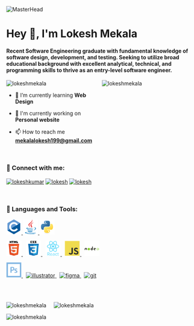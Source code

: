 ![MasterHead](https://user-images.githubusercontent.com/3369400/133268513-5bfe2f93-4402-42c9-a403-81c9e86934b6.jpeg)

<h1 align="left">Hey 👋, I'm Lokesh Mekala</h1>

<h4 align="left">Recent Software Engineering graduate with fundamental knowledge of software design, development, and testing. Seeking to utilize broad educational background with excellent analytical, technical, and programming skills to thrive as an entry-level software engineer.</h4>
<img align="right" src="https://cdn.dribbble.com/userupload/3176670/file/original-08bc2b28594d5ff21f59c6386d6e1abe.png?compress=1&resize=2048x1536" alt="lokeshmekala" width="250" height="203"/> 

<p align="left"> <img src="https://komarev.com/ghpvc/?username=lokesh-kumar-m&label=Profile%20views&color=0e75b6&style=flat" alt="lokeshmekala" /> </p>

- 🌱 I’m currently learning **Web Design**

- 🚀 I'm currently working on **Personal website**

- 📫 How to reach me **mekalalokesh199@gmail.com**


<br/>

<h3 align="left">🤝 Connect with me:</h3>
<p align="left">
<a href="https://linkedin.com/in/lokesh-kumar-648a761a5" target="blank"><img align="center" src="https://raw.githubusercontent.com/rahuldkjain/github-profile-readme-generator/master/src/images/icons/Social/linked-in-alt.svg" alt="lokeshkumar" height="30" width="40" /></a>
<a href="https://codesandbox.io/u/dot-github" target="blank"><img align="center" src="https://raw.githubusercontent.com/rahuldkjain/github-profile-readme-generator/master/src/images/icons/Social/codesandbox.svg" alt="lokesh" height="30" width="40" /></a>
<a href="https://dribbble.com/theunfilleddot" target="blank"><img align="center" src="https://raw.githubusercontent.com/rahuldkjain/github-profile-readme-generator/master/src/images/icons/Social/dribbble.svg" alt="lokesh" height="30" width="40" /></a>
</p>
<br/>
<h3 align="left">🧰 Languages and Tools:</h3>
<p align="left"> 
<a href="https://www.cprogramming.com/" target="_blank" rel="noreferrer"> <img src="https://raw.githubusercontent.com/devicons/devicon/master/icons/c/c-original.svg" alt="c" width="40" height="40"/> </a>
<a href="https://www.java.com" target="_blank" rel="noreferrer"> <img src="https://raw.githubusercontent.com/devicons/devicon/master/icons/java/java-original.svg" alt="java" width="40" height="40"/> </a> 
<a href="https://www.python.org" target="_blank" rel="noreferrer"> <img src="https://raw.githubusercontent.com/devicons/devicon/master/icons/python/python-original.svg" alt="python" width="40" height="40"/> </a>

<a href="https://www.w3.org/html/" target="_blank" rel="noreferrer"> <img src="https://raw.githubusercontent.com/devicons/devicon/master/icons/html5/html5-original-wordmark.svg" alt="html5" width="40" height="40"/> </a>&nbsp;  <a href="https://www.w3schools.com/css/" target="_blank" rel="noreferrer"> <img src="https://raw.githubusercontent.com/devicons/devicon/master/icons/css3/css3-original-wordmark.svg" alt="css3" width="40" height="40"/> </a> &nbsp;
<a href="https://reactjs.org/" target="_blank" rel="noreferrer"> <img src="https://raw.githubusercontent.com/devicons/devicon/master/icons/react/react-original-wordmark.svg" alt="react" width="40" height="40"/> </a> &nbsp;
<a href="https://developer.mozilla.org/en-US/docs/Web/JavaScript" target="_blank" rel="noreferrer"> <img src="https://raw.githubusercontent.com/devicons/devicon/master/icons/javascript/javascript-original.svg" alt="javascript" width="40" height="40"/> </a>&nbsp; 
<a href="https://nodejs.org" target="_blank" rel="noreferrer"> <img src="https://raw.githubusercontent.com/devicons/devicon/master/icons/nodejs/nodejs-original-wordmark.svg" alt="nodejs" width="40" height="40"/> </a> 

<a href="https://www.photoshop.com/en" target="_blank" rel="noreferrer"> <img src="https://raw.githubusercontent.com/devicons/devicon/master/icons/photoshop/photoshop-line.svg" alt="photoshop" width="40" height="40"/> </a> &nbsp;
<a href="https://www.adobe.com/in/products/illustrator.html" target="_blank" rel="noreferrer"> <img src="https://www.vectorlogo.zone/logos/adobe_illustrator/adobe_illustrator-icon.svg" alt="illustrator" width="40" height="40"/> </a> &nbsp;
<a href="https://www.figma.com/" target="_blank" rel="noreferrer"> <img src="https://www.vectorlogo.zone/logos/figma/figma-icon.svg" alt="figma" width="40" height="40"/> </a> &nbsp;
<a href="https://git-scm.com/" target="_blank" rel="noreferrer"> <img src="https://www.vectorlogo.zone/logos/git-scm/git-scm-icon.svg" alt="git" width="40" height="40"/> </a> 
</p>
<br/>
<br>
<div>
<p align="left"><img src="https://github-readme-stats.vercel.app/api?username=lokesh-kumar-m&show_icons=true&theme=radical&title_color=ff6599&text_color=93feff&bg_color=000000&hide_border=true&locale=en" alt="lokeshmekala" />&nbsp;&nbsp;&nbsp;&nbsp;&nbsp;<img src="https://github-readme-streak-stats.herokuapp.com/?user=lokesh-kumar-m&theme=dark&hide_border=true&bg_color=000000&color=ff6599" alt="lokeshmekala" /></p>
</div>

<div><img align="left" src="https://github-readme-stats.vercel.app/api/top-langs?username=lokesh-kumar-m&show_icons=true&theme=dark&title_color=f1f1f1&text_color=fb9d89&hide_border=true&cache_seconds=1808&locale=en&layout=compact&bg_color=000000" alt="lokeshmekala" /></div>

